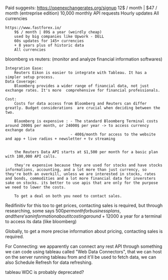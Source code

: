 Paid suggests:
	https://openexchangerates.org/signup
		12$ / month | $47 / month (entreprise edition)
		10,000 monthly API requests
		Hourly updates
		All currencies

	https://www.fastforex.io/
		9$ / month | 89$ a year (weirdly cheap)
		used by big companies like Upwork - DELL
		60s updates for 145+ currencies
		+ 8 years plus of historic data
		All currencies


bloomberg vs reuters: (monitor and analyze financial information softwares)

	Integration Ease:
		Reuters Eikon is easier to integrate with Tableau. It has a simpler setup process.
	Data Coverage:
		Bloomberg provides a wider range of financial data, not just exchange rates. It's more 	comprehensive for financial professionals.
	
	Cost:
		Costs for data access from Bloomberg and Reuters can differ greatly. Budget considerations 	are crucial when deciding between the two. 

		Bloomberg is expensive : - The standard Bloomberg Terminal costs around 2000$ per month, or 24000$ per year -> to access currency exchange data
								 - 400$/month for access to the website and app + live radios + newsletter + tv streaming


		the Reuters Data API starts at $1,500 per month for a basic plan with 100,000 API calls.

		they're expensive because they are used for stocks and have stocks informations, accounting, and a lot more than just currency, so they're both an overkill, unless we are interested in stocks, rates and bonds, commodities and a lot more financial data for inversters sake on stocks. its better to use apis that are only for the purpose we need to lower the costs.

		To get a deal on both you need to contact sales.


Redifinitiv 
	for this too to get prices, contacting sales is required, but through researching, some says $500 per month for business plans, and there's an information about it costing around +12000$ a year for a terminal to access its data (like bloomberg)


Globally, to get a more precise information about pricing, contacting sales is required.

For Connecting:
	we apparently can connect any rest API through something we can code using tableau called "Web Data Connectors", that we can host on the server running tableau from and it'll be used to fetch data, we can also Schedule Refresh for data refreshing.


tableau WDC is probably deprecated?